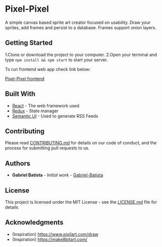 # Pixel-Pixel

A simple canvas based sprite art creator focused on usability. Draw your sprites, add frames and persist to a database. Frames support onion layers. 

## Getting Started

1.Clone or download the project to your computer.
2.Open your terminal and type `npm install && npm start` to start your server.

To run frontend web app check link below:

[Pixel-Pixel frontend](https://github.com/Gabriel-Batista/pixel-pixel)

## Built With

* [React](https://github.com/facebook/react) - The web framework used
* [Redux](https://github.com/reduxjs/react-redux) - State manager
* [Semantic UI](https://react.semantic-ui.com/) - Used to generate RSS Feeds

## Contributing

Please read [CONTRIBUTING.md](https://gist.github.com/PurpleBooth/b24679402957c63ec426) for details on our code of conduct, and the process for submitting pull requests to us.

## Authors

* **Gabriel Batista** - *Initial work* - [Gabriel-Batista](https://github.com/Gabriel-Batista)

## License

This project is licensed under the MIT License - see the [LICENSE.md](LICENSE.md) file for details

## Acknowledgments

* (Inspiration) https://www.pixilart.com/draw
* (Inspiration) https://make8bitart.com/
